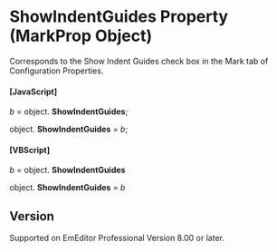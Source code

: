 # ShowIndentGuides Property (MarkProp Object)

Corresponds to the Show Indent Guides check box in the Mark tab of Configuration Properties.

#### \[JavaScript\]

_b_ =
object. **ShowIndentGuides**;

object. **ShowIndentGuides**
= _b_;

#### \[VBScript\]

_b_ =
object. **ShowIndentGuides**

object. **ShowIndentGuides**
= _b_

## Version

Supported on EmEditor Professional Version 8.00 or later.
